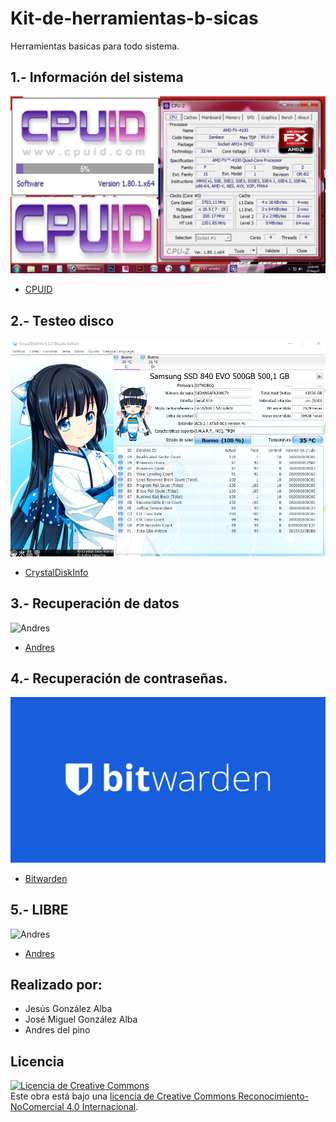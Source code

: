 # Kit-de-herramientas-b-sicas
Herramientas basicas para todo sistema.

## 1.- Información del sistema
![CPUID](/Imagenes/CPUID.jpg)

- [CPUID](/programa/info.md)
## 2.- Testeo disco
![CrystalDiskInfo](/Imagenes/CrystalDiskInfo.jpeg)

- [CrystalDiskInfo](/programa/testeo.md)
## 3.- Recuperación de datos
![Andres](/Imagenes/.jpg)

- [Andres](/programa/recuperacion.md)
## 4.- Recuperación de contraseñas.
![Bitwarde](/Imagenes/bitwarden.png)

- [Bitwarden](/programa/contraseña.md)
## 5.- LIBRE
![Andres](/Imagenes/.jpg)

- [Andres](/programa/libre1.md)

## Realizado por:
- Jesús González Alba
- José Miguel González Alba
- Andres del pino

## Licencia

<a rel="license" href="http://creativecommons.org/licenses/by-nc/4.0/"><img alt="Licencia de Creative Commons" style="border-width:0" src="https://i.creativecommons.org/l/by-nc/4.0/88x31.png" /></a><br />Este obra está bajo una <a rel="license" href="http://creativecommons.org/licenses/by-nc/4.0/">licencia de Creative Commons Reconocimiento-NoComercial 4.0 Internacional</a>.
